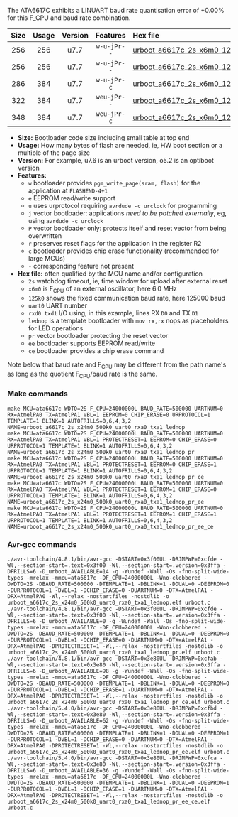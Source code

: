 The ATA6617C exhibits a LINUART baud rate quantisation error of +0.00% for this F_CPU and baud rate combination.

|Size|Usage|Version|Features|Hex file|
|:-:|:-:|:-:|:-:|:--|
|256|256|u7.7|`w-u-jPr--`|[urboot_a6617c_2s_x6m0_125k0_uart0_rxa0_txa1_lednop.hex](https://raw.githubusercontent.com/stefanrueger/urboot.hex/main/mcus/ata6617c/watchdog_2_s/external_oscillator_x/%2B6m000000_hz/%2B125k0_baud/uart0_rxa0_txa1/lednop/urboot_a6617c_2s_x6m0_125k0_uart0_rxa0_txa1_lednop.hex)|
|256|256|u7.7|`w-u-jPr--`|[urboot_a6617c_2s_x6m0_125k0_uart0_rxa0_txa1_lednop_pr.hex](https://raw.githubusercontent.com/stefanrueger/urboot.hex/main/mcus/ata6617c/watchdog_2_s/external_oscillator_x/%2B6m000000_hz/%2B125k0_baud/uart0_rxa0_txa1/lednop/urboot_a6617c_2s_x6m0_125k0_uart0_rxa0_txa1_lednop_pr.hex)|
|286|384|u7.7|`w-u-jPr-c`|[urboot_a6617c_2s_x6m0_125k0_uart0_rxa0_txa1_lednop_pr_ce.hex](https://raw.githubusercontent.com/stefanrueger/urboot.hex/main/mcus/ata6617c/watchdog_2_s/external_oscillator_x/%2B6m000000_hz/%2B125k0_baud/uart0_rxa0_txa1/lednop/urboot_a6617c_2s_x6m0_125k0_uart0_rxa0_txa1_lednop_pr_ce.hex)|
|322|384|u7.7|`weu-jPr--`|[urboot_a6617c_2s_x6m0_125k0_uart0_rxa0_txa1_lednop_pr_ee.hex](https://raw.githubusercontent.com/stefanrueger/urboot.hex/main/mcus/ata6617c/watchdog_2_s/external_oscillator_x/%2B6m000000_hz/%2B125k0_baud/uart0_rxa0_txa1/lednop/urboot_a6617c_2s_x6m0_125k0_uart0_rxa0_txa1_lednop_pr_ee.hex)|
|348|384|u7.7|`weu-jPr-c`|[urboot_a6617c_2s_x6m0_125k0_uart0_rxa0_txa1_lednop_pr_ee_ce.hex](https://raw.githubusercontent.com/stefanrueger/urboot.hex/main/mcus/ata6617c/watchdog_2_s/external_oscillator_x/%2B6m000000_hz/%2B125k0_baud/uart0_rxa0_txa1/lednop/urboot_a6617c_2s_x6m0_125k0_uart0_rxa0_txa1_lednop_pr_ee_ce.hex)|

- **Size:** Bootloader code size including small table at top end
- **Usage:** How many bytes of flash are needed, ie, HW boot section or a multiple of the page size
- **Version:** For example, u7.6 is an urboot version, o5.2 is an optiboot version
- **Features:**
  + `w` bootloader provides `pgm_write_page(sram, flash)` for the application at `FLASHEND-4+1`
  + `e` EEPROM read/write support
  + `u` uses urprotocol requiring `avrdude -c urclock` for programming
  + `j` vector bootloader: applications *need to be patched externally*, eg, using `avrdude -c urclock`
  + `P` vector bootloader only: protects itself and reset vector from being overwritten
  + `r` preserves reset flags for the application in the register R2
  + `c` bootloader provides chip erase functionality (recommended for large MCUs)
  + `-` corresponding feature not present
- **Hex file:** often qualified by the MCU name and/or configuration
  + `2s` watchdog timeout, ie, time window for upload after external reset
  + `x6m0` is F<sub>CPU</sub> of an external oscillator, here 6.0 MHz
  + `125k0` shows the fixed communication baud rate, here 125000 baud
  + `uart0` UART number
  + `rxd0 txd1` I/O using, in this example, lines RX `D0` and TX `D1`
  + `lednop` is a template bootloader with `mov rx,rx` nops as placeholders for LED operations
  + `pr` vector bootloader protecting the reset vector
  + `ee` bootloader supports EEPROM read/write
  + `ce` bootloader provides a chip erase command


Note below that baud rate and F<sub>CPU</sub> may be different from the path name's as long as the quotient F<sub>CPU</sub>/baud rate is the same.

### Make commands
```
make MCU=ata6617c WDTO=2S F_CPU=24000000L BAUD_RATE=500000 UARTNUM=0 RX=AtmelPA0 TX=AtmelPA1 VBL=1 EEPROM=0 CHIP_ERASE=0 URPROTOCOL=1 TEMPLATE=1 BLINK=1 AUTOFRILLS=0,6,4,3,2 NAME=urboot_a6617c_2s_x24m0_500k0_uart0_rxa0_txa1_lednop
make MCU=ata6617c WDTO=2S F_CPU=24000000L BAUD_RATE=500000 UARTNUM=0 RX=AtmelPA0 TX=AtmelPA1 VBL=1 PROTECTRESET=1 EEPROM=0 CHIP_ERASE=0 URPROTOCOL=1 TEMPLATE=1 BLINK=1 AUTOFRILLS=0,6,4,3,2 NAME=urboot_a6617c_2s_x24m0_500k0_uart0_rxa0_txa1_lednop_pr
make MCU=ata6617c WDTO=2S F_CPU=24000000L BAUD_RATE=500000 UARTNUM=0 RX=AtmelPA0 TX=AtmelPA1 VBL=1 PROTECTRESET=1 EEPROM=0 CHIP_ERASE=1 URPROTOCOL=1 TEMPLATE=1 BLINK=1 AUTOFRILLS=0,6,4,3,2 NAME=urboot_a6617c_2s_x24m0_500k0_uart0_rxa0_txa1_lednop_pr_ce
make MCU=ata6617c WDTO=2S F_CPU=24000000L BAUD_RATE=500000 UARTNUM=0 RX=AtmelPA0 TX=AtmelPA1 VBL=1 PROTECTRESET=1 EEPROM=1 CHIP_ERASE=0 URPROTOCOL=1 TEMPLATE=1 BLINK=1 AUTOFRILLS=0,6,4,3,2 NAME=urboot_a6617c_2s_x24m0_500k0_uart0_rxa0_txa1_lednop_pr_ee
make MCU=ata6617c WDTO=2S F_CPU=24000000L BAUD_RATE=500000 UARTNUM=0 RX=AtmelPA0 TX=AtmelPA1 VBL=1 PROTECTRESET=1 EEPROM=1 CHIP_ERASE=1 URPROTOCOL=1 TEMPLATE=1 BLINK=1 AUTOFRILLS=0,6,4,3,2 NAME=urboot_a6617c_2s_x24m0_500k0_uart0_rxa0_txa1_lednop_pr_ee_ce
```

### Avr-gcc commands
```
./avr-toolchain/4.8.1/bin/avr-gcc -DSTART=0x3f00UL -DRJMPWP=0xcfde -Wl,--section-start=.text=0x3f00 -Wl,--section-start=.version=0x3ffa -DFRILLS=6 -D_urboot_AVAILABLE=14 -g -Wundef -Wall -Os -fno-split-wide-types -mrelax -mmcu=ata6617c -DF_CPU=24000000L -Wno-clobbered -DWDTO=2S -DBAUD_RATE=500000 -DTEMPLATE=1 -DBLINK=1 -DDUAL=0 -DEEPROM=0 -DURPROTOCOL=1 -DVBL=1 -DCHIP_ERASE=0 -DUARTNUM=0 -DTX=AtmelPA1 -DRX=AtmelPA0 -Wl,--relax -nostartfiles -nostdlib -o urboot_a6617c_2s_x24m0_500k0_uart0_rxa0_txa1_lednop.elf urboot.c
./avr-toolchain/4.8.1/bin/avr-gcc -DSTART=0x3f00UL -DRJMPWP=0xcfde -Wl,--section-start=.text=0x3f00 -Wl,--section-start=.version=0x3ffa -DFRILLS=6 -D_urboot_AVAILABLE=0 -g -Wundef -Wall -Os -fno-split-wide-types -mrelax -mmcu=ata6617c -DF_CPU=24000000L -Wno-clobbered -DWDTO=2S -DBAUD_RATE=500000 -DTEMPLATE=1 -DBLINK=1 -DDUAL=0 -DEEPROM=0 -DURPROTOCOL=1 -DVBL=1 -DCHIP_ERASE=0 -DUARTNUM=0 -DTX=AtmelPA1 -DRX=AtmelPA0 -DPROTECTRESET=1 -Wl,--relax -nostartfiles -nostdlib -o urboot_a6617c_2s_x24m0_500k0_uart0_rxa0_txa1_lednop_pr.elf urboot.c
./avr-toolchain/4.8.1/bin/avr-gcc -DSTART=0x3e80UL -DRJMPWP=0xcfab -Wl,--section-start=.text=0x3e80 -Wl,--section-start=.version=0x3ffa -DFRILLS=6 -D_urboot_AVAILABLE=98 -g -Wundef -Wall -Os -fno-split-wide-types -mrelax -mmcu=ata6617c -DF_CPU=24000000L -Wno-clobbered -DWDTO=2S -DBAUD_RATE=500000 -DTEMPLATE=1 -DBLINK=1 -DDUAL=0 -DEEPROM=0 -DURPROTOCOL=1 -DVBL=1 -DCHIP_ERASE=1 -DUARTNUM=0 -DTX=AtmelPA1 -DRX=AtmelPA0 -DPROTECTRESET=1 -Wl,--relax -nostartfiles -nostdlib -o urboot_a6617c_2s_x24m0_500k0_uart0_rxa0_txa1_lednop_pr_ce.elf urboot.c
./avr-toolchain/5.4.0/bin/avr-gcc -DSTART=0x3e80UL -DRJMPWP=0xcfbd -Wl,--section-start=.text=0x3e80 -Wl,--section-start=.version=0x3ffa -DFRILLS=6 -D_urboot_AVAILABLE=62 -g -Wundef -Wall -Os -fno-split-wide-types -mrelax -mmcu=ata6617c -DF_CPU=24000000L -Wno-clobbered -DWDTO=2S -DBAUD_RATE=500000 -DTEMPLATE=1 -DBLINK=1 -DDUAL=0 -DEEPROM=1 -DURPROTOCOL=1 -DVBL=1 -DCHIP_ERASE=0 -DUARTNUM=0 -DTX=AtmelPA1 -DRX=AtmelPA0 -DPROTECTRESET=1 -Wl,--relax -nostartfiles -nostdlib -o urboot_a6617c_2s_x24m0_500k0_uart0_rxa0_txa1_lednop_pr_ee.elf urboot.c
./avr-toolchain/5.4.0/bin/avr-gcc -DSTART=0x3e80UL -DRJMPWP=0xcfca -Wl,--section-start=.text=0x3e80 -Wl,--section-start=.version=0x3ffa -DFRILLS=6 -D_urboot_AVAILABLE=36 -g -Wundef -Wall -Os -fno-split-wide-types -mrelax -mmcu=ata6617c -DF_CPU=24000000L -Wno-clobbered -DWDTO=2S -DBAUD_RATE=500000 -DTEMPLATE=1 -DBLINK=1 -DDUAL=0 -DEEPROM=1 -DURPROTOCOL=1 -DVBL=1 -DCHIP_ERASE=1 -DUARTNUM=0 -DTX=AtmelPA1 -DRX=AtmelPA0 -DPROTECTRESET=1 -Wl,--relax -nostartfiles -nostdlib -o urboot_a6617c_2s_x24m0_500k0_uart0_rxa0_txa1_lednop_pr_ee_ce.elf urboot.c
```

